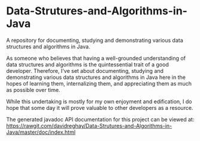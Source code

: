 # Data-Strutures-and-Algorithms-in-Java
A repository for documenting, studying and demonstrating various data structures and algorithms in Java.

As someone who believes that having a well-grounded understanding of data structures and algorithms is the 
quintessential trait of a good developer.  Therefore, I've set about documenting, studying and demonstrating
various data structures and algorithms in Java here in the hopes of learning them, internalizing them,
and appreciating them as much as possible over time.

While this undertaking is mostly for my own enjoyment and edification, I do hope that some day it will prove
valuable to other developers as a resource.

The generated javadoc API documentation for this project can be viewed at:
https://rawgit.com/davidreghay/Data-Strutures-and-Algorithms-in-Java/master/doc/index.html
